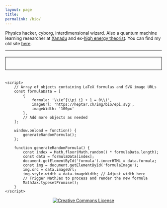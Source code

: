 ```yaml
---
layout: page
title:
permalink: /bio/
---
```


Physics hacker, cyborg, interdimensional wizard.
Also a quantum machine learning researcher at [Xanadu](https://www.xanadu.ai/) and
ex-[high energy theorist](https://inspirehep.net/authors/1868975).
You can find my old site [here](hapax.github.io).

---

<script src="https://polyfill.io/v3/polyfill.min.js?features=es6"></script>
<script id="MathJax-script" async src="https://cdn.jsdelivr.net/npm/mathjax@3/es5/tex-mml-chtml.js"></script>

<div id="formula" style="padding: 20px; border: 1px solid #000;
    margin: 20px 0; text-align: center"></div>
    <img id="formulaImage" src="" style="align: center; max-width: 100%; height: auto;"/>

    <script>
        // Array of objects containing LaTeX formulas and SVG image URLs
        const formulaData = [
            {
                formula: '\\(e^{\\pi i} + 1 = 0\\)',
                imageUrl: 'https://heptar.ch/img/bio/epi.svg',
                imageWidth: '100px'
            },
            // Add more objects as needed
        ];

        window.onload = function() {
            generateRandomFormula();
        };

        function generateRandomFormula() {
            const index = Math.floor(Math.random() * formulaData.length);
            const data = formulaData[index];
            document.getElementById('formula').innerHTML = data.formula;
            const img = document.getElementById('formulaImage');
            img.src = data.imageUrl;
            img.style.width = data.imageWidth; // Adjust width here
            // Trigger MathJax to process and render the new formula
            MathJax.typesetPromise();
        }
    </script>

<div style="text-align:center"><a rel="license"
href="http://creativecommons.org/licenses/by-nc-sa/4.0/"><img
alt="Creative Commons License" style="border-width:0"
src="https://i.creativecommons.org/l/by-nc-sa/4.0/88x31.png" /></a>
</div>

<!-- "Saxifrage" means "stone breaker". These tiny, five-petalled -->
<!-- flowers are the toughest and most northernmost growing plants on -->
<!-- earth. By virtue of their pattern of growth, they split rocks and -->
<!-- flourish in unlikely places; they are in the business of -->
<!-- viriditas.-->
